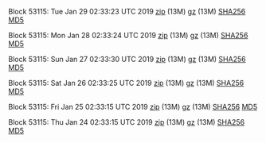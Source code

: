 Block 53115: Tue Jan 29 02:33:23 UTC 2019 [zip](https://files.01coin.io/testnet/2019-01-29/bootstrap.dat.zip) (13M) [gz](https://files.01coin.io/testnet/2019-01-29/bootstrap.dat.tar.gz) (13M) [SHA256](https://files.01coin.io/testnet/2019-01-29/sha256.txt) [MD5](https://files.01coin.io/testnet/2019-01-29/md5.txt)

Block 53115: Mon Jan 28 02:33:24 UTC 2019 [zip](https://files.01coin.io/testnet/2019-01-28/bootstrap.dat.zip) (13M) [gz](https://files.01coin.io/testnet/2019-01-28/bootstrap.dat.tar.gz) (13M) [SHA256](https://files.01coin.io/testnet/2019-01-28/sha256.txt) [MD5](https://files.01coin.io/testnet/2019-01-28/md5.txt)

Block 53115: Sun Jan 27 02:33:30 UTC 2019 [zip](https://files.01coin.io/testnet/2019-01-27/bootstrap.dat.zip) (13M) [gz](https://files.01coin.io/testnet/2019-01-27/bootstrap.dat.tar.gz) (13M) [SHA256](https://files.01coin.io/testnet/2019-01-27/sha256.txt) [MD5](https://files.01coin.io/testnet/2019-01-27/md5.txt)

Block 53115: Sat Jan 26 02:33:25 UTC 2019 [zip](https://files.01coin.io/testnet/2019-01-26/bootstrap.dat.zip) (13M) [gz](https://files.01coin.io/testnet/2019-01-26/bootstrap.dat.tar.gz) (13M) [SHA256](https://files.01coin.io/testnet/2019-01-26/sha256.txt) [MD5](https://files.01coin.io/testnet/2019-01-26/md5.txt)

Block 53115: Fri Jan 25 02:33:15 UTC 2019 [zip](https://files.01coin.io/testnet/2019-01-25/bootstrap.dat.zip) (13M) [gz](https://files.01coin.io/testnet/2019-01-25/bootstrap.dat.tar.gz) (13M) [SHA256](https://files.01coin.io/testnet/2019-01-25/sha256.txt) [MD5](https://files.01coin.io/testnet/2019-01-25/md5.txt)

Block 53115: Thu Jan 24 02:33:15 UTC 2019 [zip](https://files.01coin.io/testnet/2019-01-24/bootstrap.dat.zip) (13M) [gz](https://files.01coin.io/testnet/2019-01-24/bootstrap.dat.tar.gz) (13M) [SHA256](https://files.01coin.io/testnet/2019-01-24/sha256.txt) [MD5](https://files.01coin.io/testnet/2019-01-24/md5.txt)
